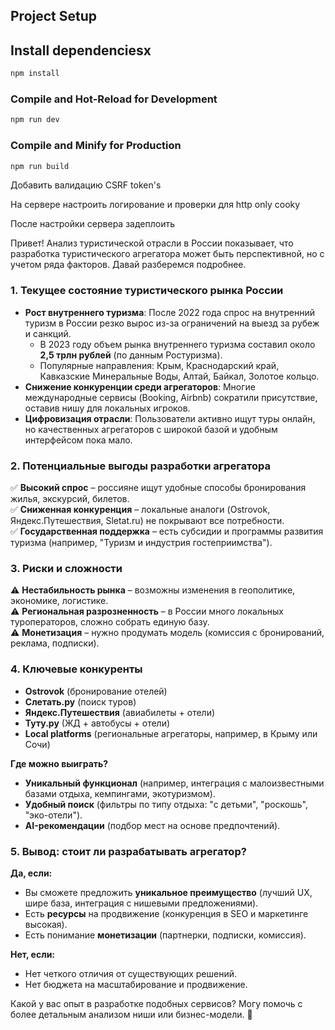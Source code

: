 ## Project Setup

## Install dependenciesx
```sh
npm install
```

### Compile and Hot-Reload for Development

```sh
npm run dev
```

### Compile and Minify for Production

```sh
npm run build
```


Добавить валидацию CSRF token's

На сервере настроить логирование и проверки для http only cooky

После настройки сервера задеплоить


Привет! Анализ туристической отрасли в России показывает, что разработка туристического агрегатора может быть перспективной, но с учетом ряда факторов. Давай разберемся подробнее.  

### **1. Текущее состояние туристического рынка России**  
- **Рост внутреннего туризма**: После 2022 года спрос на внутренний туризм в России резко вырос из-за ограничений на выезд за рубеж и санкций.  
  - В 2023 году объем рынка внутреннего туризма составил около **2,5 трлн рублей** (по данным Ростуризма).  
  - Популярные направления: Крым, Краснодарский край, Кавказские Минеральные Воды, Алтай, Байкал, Золотое кольцо.  
- **Снижение конкуренции среди агрегаторов**: Многие международные сервисы (Booking, Airbnb) сократили присутствие, оставив нишу для локальных игроков.  
- **Цифровизация отрасли**: Пользователи активно ищут туры онлайн, но качественных агрегаторов с широкой базой и удобным интерфейсом пока мало.  

### **2. Потенциальные выгоды разработки агрегатора**  
✅ **Высокий спрос** – россияне ищут удобные способы бронирования жилья, экскурсий, билетов.  
✅ **Сниженная конкуренция** – локальные аналоги (Ostrovok, Яндекс.Путешествия, Sletat.ru) не покрывают все потребности.  
✅ **Государственная поддержка** – есть субсидии и программы развития туризма (например, "Туризм и индустрия гостеприимства").  

### **3. Риски и сложности**  
⚠️ **Нестабильность рынка** – возможны изменения в геополитике, экономике, логистике.  
⚠️ **Региональная разрозненность** – в России много локальных туроператоров, сложно собрать единую базу.  
⚠️ **Монетизация** – нужно продумать модель (комиссия с бронирований, реклама, подписки).  

### **4. Ключевые конкуренты**  
- **Ostrovok** (бронирование отелей)  
- **Слетать.ру** (поиск туров)  
- **Яндекс.Путешествия** (авиабилеты + отели)  
- **Туту.ру** (ЖД + автобусы + отели)  
- **Local platforms** (региональные агрегаторы, например, в Крыму или Сочи)  

**Где можно выиграть?**  
- **Уникальный функционал** (например, интеграция с малоизвестными базами отдыха, кемпингами, экотуризмом).  
- **Удобный поиск** (фильтры по типу отдыха: "с детьми", "роскошь", "эко-отели").  
- **AI-рекомендации** (подбор мест на основе предпочтений).  

### **5. Вывод: стоит ли разрабатывать агрегатор?**  
**Да, если:**  
- Вы сможете предложить **уникальное преимущество** (лучший UX, шире база, интеграция с нишевыми предложениями).  
- Есть **ресурсы** на продвижение (конкуренция в SEO и маркетинге высокая).  
- Есть понимание **монетизации** (партнерки, подписки, комиссия).  

**Нет, если:**  
- Нет четкого отличия от существующих решений.  
- Нет бюджета на масштабирование и продвижение.  

Какой у вас опыт в разработке подобных сервисов? Могу помочь с более детальным анализом ниши или бизнес-модели. 🚀

